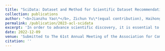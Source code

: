 ```yaml
---
title: "SciData: Dataset and Method for Scientific Dataset Recommendation"
collection: publications
author: "<b>Jianzhu Yao\*</b>, Zichun Yu\*(equal contribution), Haihong Tang, Jinxiong Xia, Zequn Liu, Sheng Wang"
permalink: /publication/2023-acl-scidata
excerpt: 'In order to advance scientific discovery, it is essential to answer scientific questions regarding a particular field of study. However, these questions might not be answered easily with just a few words and might mislead scientists, delaying scientific discovery. In this paper, we propose to recommend scientific datasets instead of directly answering each question. We introduce sciDataQA, a novel scientific dataset recommendation dataset with 43466 scientific datasets and over 200K questions, including each dataset's title, citation information, summary, and abstract. We construct the dataset with large pre-trained language models and utilize a contrastive-learning-based approach to filter the low-quality questions. Based on this dataset, we develop a novel recursive retrieval approach for scientific dataset recommendation. Further, we illustrate how our dataset can be used to study citation prediction and improve existing scientific QA systems. Extensive experiments show the effectiveness of our recursive retrieval approach and the improvement in the low-resource setting of two existing scientific QA systems with our dataset. '
date: 2022-12-09
venue: 'Submitted to The 61st Annual Meeting of the Association for Computational Linguistics. ACL 2023.'
citation: ''
---
```

